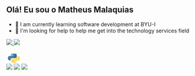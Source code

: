 ## Olá! Eu sou o Matheus Malaquias

- 📘 I am currently learning software development at BYU-I
- 🌱 I'm looking for help to help me get into the technology services field

<div>
  <a href="https://github.com/MatheusMalaquias">
  <img height="180em" src="https://github-readme-stats.vercel.app/api?username=MatheusMalaquias&show_icons=true&theme=dark&include_all_commits=true&count_private=true"/>
  <img height="180em" src="https://github-readme-stats.vercel.app/api/top-langs/?username=MatheusMalaquias&layout=compact&langs_count=16&theme=dark"/>
</div>

<div style="display: inline_block"><br>
  <img align="center" alt="MatheusMalaquias-Python" height="30" width="40" src="https://raw.githubusercontent.com/devicons/devicon/master/icons/python/python-original.svg">
</div>

<div> 
 <a href="https://www.instagram.com/m_malaquiias/?next=%2F" target="_blank"><img src="https://img.shields.io/badge/-Instagram-%23E4405F?style=for-the-badge&logo=instagram&logoColor=white" target="_blank"></a>
 <a href="https://discord.com/channels/@me/1217925211446317251" target="_blank"><img src="https://img.shields.io/badge/Discord-7289DA?style=for-the-badge&logo=discord&logoColor=white" target="_blank"></a> 
 <a href="https://www.linkedin.com/in/matheus-otavio-malaquias/" target="_blank"><img src="https://img.shields.io/badge/-LinkedIn-%230077B5?style=for-the-badge&logo=linkedin&logoColor=white" target="_blank"></a> 
</div>
